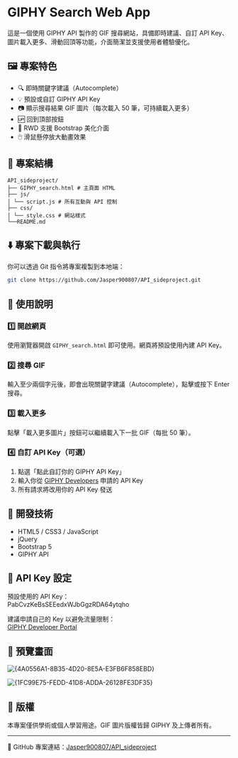 # GIPHY Search Web App

這是一個使用 GIPHY API 製作的 GIF 搜尋網站，具備即時建議、自訂 API Key、圖片載入更多、滑動回頂等功能，介面簡潔並支援使用者體驗優化。

## 🖼️ 專案特色

- 🔍 即時關鍵字建議（Autocomplete）
- 💡 預設或自訂 GIPHY API Key
- 📷 顯示搜尋結果 GIF 圖片（每次載入 50 筆，可持續載入更多）
- 🆙 回到頂部按鈕
- 📱 RWD 支援 Bootstrap 美化介面
- 🖱️ 滑鼠懸停放大動畫效果

## 📁 專案結構

```
API_sideproject/
├── GIPHY_search.html # 主頁面 HTML
├── js/
│ └── script.js # 所有互動與 API 控制
├── css/
│ └── style.css # 網站樣式
└──README.md
```
## ⬇️ 專案下載與執行

你可以透過 Git 指令將專案複製到本地端：

```bash
git clone https://github.com/Jasper900807/API_sideproject.git
```

## 🚀 使用說明

### 1️⃣ 開啟網頁

使用瀏覽器開啟 `GIPHY_search.html` 即可使用。網頁將預設使用內建 API Key。

### 2️⃣ 搜尋 GIF

輸入至少兩個字元後，即會出現關鍵字建議（Autocomplete），點擊或按下 Enter 搜尋。

### 3️⃣ 載入更多

點擊「載入更多圖片」按鈕可以繼續載入下一批 GIF（每批 50 筆）。

### 4️⃣ 自訂 API Key（可選）

1. 點選「點此自訂你的 GIPHY API Key」
2. 輸入你從 [GIPHY Developers](https://developers.giphy.com/) 申請的 API Key
3. 所有請求將改用你的 API Key 發送

## 🧪 開發技術

- HTML5 / CSS3 / JavaScript
- jQuery
- Bootstrap 5
- GIPHY API

## 🔑 API Key 設定

預設使用的 API Key：  
PabCvzKeBsSEEedxWJbGgzRDA64ytqho


建議申請自己的 Key 以避免流量限制：  
[GIPHY Developer Portal](https://developers.giphy.com/)

## 📸 預覽畫面

![{4A0556A1-8B35-4D20-8E5A-E3FB6F858EBD}](https://github.com/user-attachments/assets/61213597-2962-45b0-8999-a620a6f3ed40)

![{1FC99E75-FEDD-41D8-ADDA-26128FE3DF35}](https://github.com/user-attachments/assets/782c3983-85fa-4efa-8f0d-29ac833d755a)

## 📜 版權

本專案僅供學術或個人學習用途。GIF 圖片版權皆歸 GIPHY 及上傳者所有。

---

📌 GitHub 專案連結：[Jasper900807/API_sideproject](https://github.com/Jasper900807/API_sideproject)

